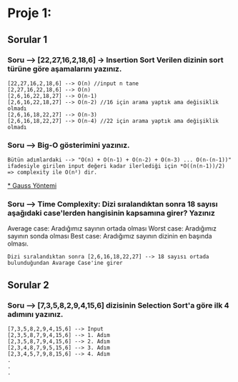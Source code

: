 # Proje 1: 
## Sorular 1
### Soru --> [22,27,16,2,18,6] -> Insertion Sort Verilen dizinin sort türüne göre aşamalarını yazınız.

```
[22,27,16,2,18,6] --> O(n) //input n tane
[2,27,16,22,18,6] --> O(n)
[2,6,16,22,18,27] --> O(n-1)
[2,6,16,22,18,27] --> O(n-2) //16 için arama yaptık ama değisiklik olmadı
[2,6,16,18,22,27] --> O(n-3)
[2,6,16,18,22,27] --> O(n-4) //22 için arama yaptık ama değişiklik olmadı
```

### Soru --> Big-O gösterimini yazınız.
```
Bütün adımlardaki --> "O(n) + O(n-1) + O(n-2) + O(n-3) ... O(n-(n-1))" ifadesiyle girilen input değeri kadar ilerlediği için *O((n(n-1))/2)  => complexity ile O(n²) dir.
```
[* Gauss Yöntemi](https://www.matematikdunyasi.org/1992/03/gauss-formulunun-genellestirilmesi/#:~:text='den%20'ye%20kadar%20tamsay%C4%B1lar%C4%B1n%20toplam%C4%B1n%C4%B1,form%C3%BCl%C3%BCne%20genellikle%20Gauss%20form%C3%BCl%C3%BC%20denir.)

### Soru --> Time Complexity: Dizi sıralandıktan sonra 18 sayısı aşağıdaki case'lerden hangisinin kapsamına girer? Yazınız

Average case: Aradığımız sayının ortada olması
Worst case: Aradığımız sayının sonda olması
Best case: Aradığımız sayının dizinin en başında olması.

```
Dizi sıralandıktan sonra [2,6,16,18,22,27] --> 18 sayısı ortada bulunduğundan Avarage Case'ine girer
```

## Sorular 2
### Soru --> [7,3,5,8,2,9,4,15,6] dizisinin Selection Sort'a göre ilk 4 adımını yazınız.
```
[7,3,5,8,2,9,4,15,6] --> Input
[2,3,5,8,7,9,4,15,6] --> 1. Adım
[2,3,5,8,7,9,4,15,6] --> 2. Adım
[2,3,4,8,7,9,5,15,6] --> 3. Adım
[2,3,4,5,7,9,8,15,6] --> 4. Adım
.
.
.
```
